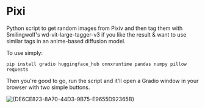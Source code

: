 # Pixi
Python script to get random images from Pixiv and then tag them with Smilingwolf's wd-vit-large-tagger-v3 if you like the result &amp; want to use similar tags in an anime-based diffusion model.

To use simply:


```pip install gradio huggingface_hub onnxruntime pandas numpy pillow requests```


Then you're good to go, run the script and it'll open a Gradio window in your browser with two simple buttons.

![{DE6CE823-8A70-44D3-9B75-E9655D92365B}](https://github.com/user-attachments/assets/1e723c5a-c2a1-4c34-a248-4799df3313fd)
